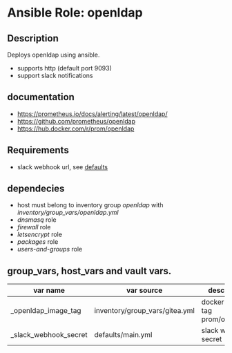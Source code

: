 
# Ansible Role: openldap

## Description

Deploys openldap using ansible.

* supports http (default port 9093)
* support slack notifications

## documentation

* https://prometheus.io/docs/alerting/latest/openldap/
* https://github.com/prometheus/openldap
* https://hub.docker.com/r/prom/openldap

## Requirements

- slack webhook url, see [defaults](defaults/main.yml)

## dependecies

* host must belong to inventory group *openldap* with *inventory/group_vars/openldap.yml*
* *dnsmasq* role
* *firewall* role
* *letsencrypt* role
* *packages* role
* *users-and-groups* role

## group_vars, host_vars and vault vars.

| var name                   | var source                      | description                              |
|----------------------------|---------------------------------|------------------------------------------|
| _openldap_image_tag    | inventory/group_vars/gitea.yml  | docker image tag prom/openldap:<tag> |
| _slack_webhook_secret      | defaults/main.yml               | slack webhook secret                     |


